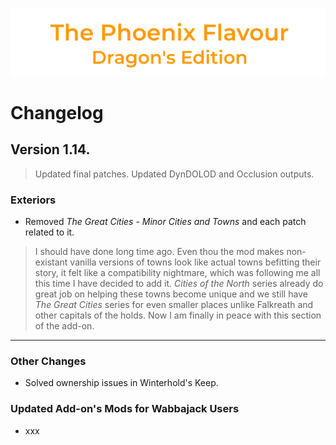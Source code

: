 ![image](images/Banner.png)

# Changelog

## Version 1.14.

> Updated final patches. Updated DynDOLOD and Occlusion outputs.

### Exteriors

* Removed _The Great Cities - Minor Cities and Towns_ and each patch related to it.
> I should have done long time ago. Even thou the mod makes non-existant vanilla versions of towns look like actual towns befitting their story, it felt like a compatibility nightmare, which was following me all this time I have decided to add it. _Cities of the North_ series already do great job on helping these towns become unique and we still have _The Great Cities_ series for even smaller places unlike Falkreath and other capitals of the holds. Now I am finally in peace with this section of the add-on.

---

### Other Changes

* Solved ownership issues in Winterhold's Keep.

### Updated Add-on's Mods for Wabbajack Users

* xxx
